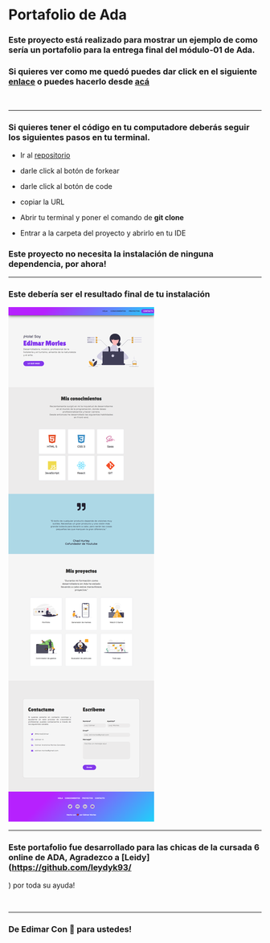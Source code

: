 # Portafolio de Ada
  ### Este proyecto está realizado para mostrar un ejemplo de como sería un portafolio para la entrega final del módulo-01 de Ada.

  ### Si quieres ver como me quedó puedes dar click en el siguiente [enlace](https://edimar-m.github.io/Portfolio-modulo-1/) o puedes hacerlo desde [acá]()

  <br>

  ***

  ### Si quieres tener el código en tu computadore deberás seguir los siguientes pasos en tu terminal.



  - Ir al [repositorio](https://edimar-m.github.io/Portfolio-modulo-1/)

  - darle click al botón de forkear
  - darle click al botón de code
  - copiar la URL
   - Abrir tu terminal y poner el comando de **git clone <url>**
  - Entrar a la carpeta del proyecto y abrirlo en tu IDE

### Este proyecto no necesita la instalación de ninguna dependencia, por ahora!

***

### Este debería ser el resultado final de tu instalación

![images](./images/screencapture.png)

***

### Este portafolio fue desarrollado para las chicas de la cursada 6 online de ADA, Agradezco a [Leidy] (https://github.com/leydyk93/
) por toda su ayuda!

<br>

***
### De Edimar Con 🧡 para ustedes!
  
